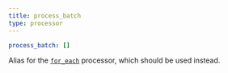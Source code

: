```yaml
---
title: process_batch
type: processor
---
```


```yaml
process_batch: []
```

Alias for the [`for_each`](#for_each) processor, which should be used
instead.

